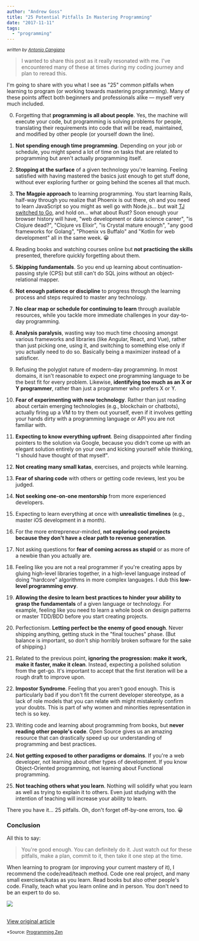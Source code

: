 ```yaml
---
author: "Andrew Goss"
title: "25 Potential Pitfalls In Mastering Programming"
date: "2017-11-11"
tags:
  - "programming"
---
```

<sub><i>written by <a href="http://programmingzen.com/author/antonio-cangiano" target="_blank">Antonio Cangiano</a></i></sub>

> I wanted to share this post as it really resonated with me. I've encountered many of these at times during my coding journey and plan to reread this.

I'm going to share with you what I see as "25" common pitfalls when learning to program (or working towards mastering programming). Many of these points affect both beginners and professionals alike — myself very much included.

0. Forgetting that <b>programming is all about people</b>. Yes, the machine will execute your code, but programming is solving problems for people, translating their requirements into code that will be read, maintained, and modified by other people (or yourself down the line).

1. <b>Not spending enough time programming</b>. Depending on your job or schedule, you might spend a lot of time on tasks that are related to programming but aren't actually programming itself.

2. <b>Stopping at the surface</b> of a given technology you're learning. Feeling satisfied with having mastered the basics just enough to get stuff done, without ever exploring further or going behind the scenes all that much.

3. <b>The Magpie approach</b> to learning programming. You start learning Rails, half-way through you realize that Phoenix is out there, oh and you need to learn JavaScript so you might as well go with Node.js... but wait <a href="https://medium.com/@tjholowaychuk/farewell-node-js-4ba9e7f3e52b" target="_blank">TJ switched to Go</a>, and hold on... what about Rust? Soon enough your browser history will have, "web development or data science career", "is Clojure dead?", "Clojure vs Elixir", "is Crystal mature enough", "any good frameworks for Golang", "Phoenix vs Buffalo" and "Kotlin for web development" all in the same week. 😀

4. Reading books and watching courses online but <b>not practicing the skills</b> presented, therefore quickly forgetting about them.

5. <b>Skipping fundamentals</b>. So you end up learning about continuation-passing style (CPS) but still can't do SQL joins without an object-relational mapper.

6. <b>Not enough patience or discipline</b> to progress through the learning process and steps required to master any technology.

7. <b>No clear map or schedule for continuing to learn</b> through available resources, while you tackle more immediate challenges in your day-to-day programming.

8. <b>Analysis paralysis</b>, wasting way too much time choosing amongst various frameworks and libraries (like Angular, React, and Vue), rather than just picking one, using it, and switching to something else only if you actually need to do so. Basically being a maximizer instead of a satisficer.

9. Refusing the polyglot nature of modern-day programming. In most domains, it isn't reasonable to expect one programming language to be the best fit for every problem. Likewise, <b>identifying too much as an X or Y programmer</b>, rather than just a programmer who prefers X or Y.

10. <b>Fear of experimenting with new technology</b>. Rather than just reading about certain emerging technologies (e.g., blockchain or chatbots), actually firing up a VM to try them out yourself, even if it involves getting your hands dirty with a programming language or API you are not familiar with.

11. <b>Expecting to know everything upfront</b>. Being disappointed after finding pointers to the solution via Google, because you didn't come up with an elegant solution entirely on your own and kicking yourself while thinking, "I should have thought of that myself".

12. <b>Not creating many small katas</b>, exercises, and projects while learning.

13. <b>Fear of sharing code</b> with others or getting code reviews, lest you be judged.

14. <b>Not seeking one-on-one mentorship</b> from more experienced developers.

15. Expecting to learn everything at once with <b>unrealistic timelines</b> (e.g., master iOS development in a month).

16. For the more entrepreneur-minded, <b>not exploring cool projects because they don't have a clear path to revenue generation</b>.

17. Not asking questions for <b>fear of coming across as stupid</b> or as more of a newbie than you actually are.

18. Feeling like you are not a real programmer if you're creating apps by gluing high-level libraries together, in a high-level language instead of doing "hardcore" algorithms in more complex languages. I dub this <b>low-level programming envy</b>.

19. <b>Allowing the desire to learn best practices to hinder your ability to grasp the fundamentals</b> of a given language or technology. For example, feeling like you need to learn a whole book on design patterns or master TDD/BDD before you start creating projects.

20. Perfectionism. <b>Letting perfect be the enemy of good enough</b>. Never shipping anything, getting stuck in the "final touches" phase. (But balance is important, so don't ship horribly broken software for the sake of shipping.)

21. Related to the previous point, <b>ignoring the progression: make it work, make it faster, make it clean</b>. Instead, expecting a polished solution from the get-go. It's important to accept that the first iteration will be a rough draft to improve upon.

22. <b>Impostor Syndrome</b>. Feeling that you aren't good enough. This is particularly bad if you don't fit the current developer stereotype, as a lack of role models that you can relate with might mistakenly confirm your doubts. This is part of why women and minorities representation in tech is so key.

23. Writing code and learning about programming from books, but <b>never reading other people's code</b>. Open Source gives us an amazing resource that can drastically speed up our understanding of programming and best practices.

24. <b>Not getting exposed to other paradigms or domains</b>. If you're a web developer, not learning about other types of development. If you know Object-Oriented programming, not learning about Functional programming.

25. <b>Not teaching others what you learn</b>. Nothing will solidify what you learn as well as trying to explain it to others. Even just studying with the intention of teaching will increase your ability to learn.

There you have it... 25 pitfalls. Oh, don't forget off-by-one errors, too. 😀

### Conclusion

All this to say:

> You're good enough. You can definitely do it. Just watch out for these pitfalls, make a plan, commit to it, then take it one step at the time.

When learning to program (or improving your current mastery of it), I recommend the code/read/teach method. Code one real project, and many small exercises/katas as you learn. Read books but also other people's code. Finally, teach what you learn online and in person. You don't need to be an expert to do so.

<img src="https://i0.wp.com/programmingzen.com/wp-content/uploads/2017/11/learning-to-program.gif?zoom=1.25&resize=692%2C267"><br><br>

<a href="http://programmingzen.com/pitfalls-when-learning-to-program" class="btn" target="_blank">View original article</a>

<sub>*Source: <a href="http://programmingzen.com" target=_>Programming Zen</a></sub>